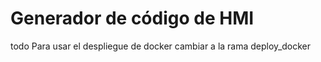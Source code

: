 # Generador de código de HMI
 todo
Para usar el despliegue de docker cambiar a la rama deploy_docker
